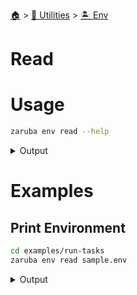 <!--startTocHeader-->
[🏠](../../README.md) > [🔧 Utilities](../README.md) > [🏝️ Env](README.md)
# Read
<!--endTocHeader-->

# Usage

<!--startCode-->
```bash
zaruba env read --help
```
 
<details>
<summary>Output</summary>
 
```````
Read envmap from file

Usage:
  zaruba env read <fileName> [prefix] [flags]

Flags:
  -h, --help   help for read
```````
</details>
<!--endCode-->

# Examples

## Print Environment

<!--startCode-->
```bash
cd examples/run-tasks
zaruba env read sample.env
```
 
<details>
<summary>Output</summary>
 
```````
{"GREETINGS":"Hola"}
```````
</details>
<!--endCode-->

<!--startTocSubTopic-->
<!--endTocSubTopic-->